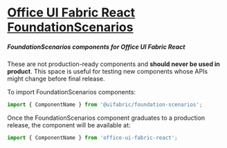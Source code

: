# [Office UI Fabric React FoundationScenarios](http://dev.microsoft.com/fabric)

##### FoundationScenarios components for Office UI Fabric React

These are not production-ready components and **should never be used in product**. This space is useful for testing new components whose APIs might change before final release.

To import FoundationScenarios components:

```js
import { ComponentName } from '@uifabric/foundation-scenarios';
```

Once the FoundationScenarios component graduates to a production release, the component will be available at:

```js
import { ComponentName } from 'office-ui-fabric-react';
```
